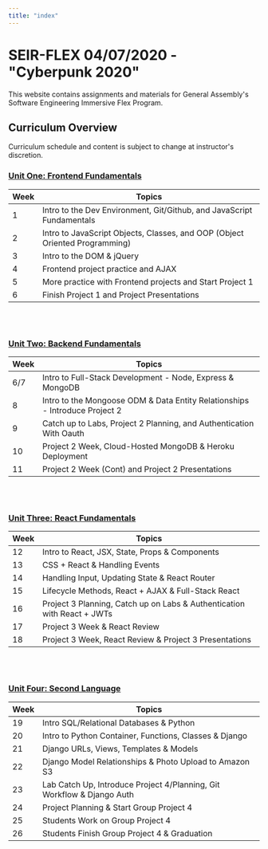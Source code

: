 ```yaml
---
title: "index"
---
```


# SEIR-FLEX 04/07/2020 - "Cyberpunk 2020"

This website contains assignments and materials for General Assembly's Software Engineering Immersive Flex Program. 

## Curriculum Overview

Curriculum schedule and content is subject to change at instructor's discretion.


### [Unit One: Frontend Fundamentals](/frontend-fundamentals)

| Week  | Topics |
| ----- | ------ |
| 1  | Intro to the Dev Environment, Git/Github, and JavaScript Fundamentals  |
| 2  | Intro to JavaScript Objects, Classes, and OOP (Object Oriented Programming) |
| 3  | Intro to the DOM & jQuery |
| 4  | Frontend project practice and AJAX|
| 5 | More practice with Frontend projects and Start Project 1 |
| 6  | Finish Project 1 and Project Presentations |


<br>
<br>

### [Unit Two: Backend Fundamentals](/backend-fundamentals)

| Week  | Topics |
| ----- | ------ |
| 6/7  | Intro to Full-Stack Development - Node, Express & MongoDB |
| 8  | Intro to the Mongoose ODM & Data Entity Relationships - Introduce Project 2|
| 9  | Catch up to Labs, Project 2 Planning, and Authentication With Oauth |
| 10 | Project 2 Week, Cloud-Hosted MongoDB & Heroku Deployment |
| 11 | Project 2 Week (Cont) and Project 2 Presentations |


<br>
<br>

### [Unit Three: React Fundamentals](/react-fundamentals)

| Week  | Topics |
| ----- | ------ |
| 12 | Intro to React, JSX, State, Props & Components  |
| 13 | CSS + React & Handling Events |
| 14 | Handling Input, Updating State & React Router |
| 15 | Lifecycle Methods, React + AJAX & Full-Stack React|
| 16 | Project 3 Planning, Catch up on Labs & Authentication with React + JWTs |
| 17 | Project 3 Week & React Review |
| 18 | Project 3 Week, React Review & Project 3 Presentations |


<br>
<br>

### [Unit Four: Second Language](/second-language)

| Week  | Topics |
| ----- | ------ |
| 19  | Intro SQL/Relational Databases & Python  |
| 20  | Intro to Python Container, Functions, Classes & Django |
| 21  | Django URLs, Views, Templates & Models |
| 22  | Django Model Relationships & Photo Upload to Amazon S3|
| 23 | Lab Catch Up, Introduce Project 4/Planning, Git Workflow & Django Auth|
| 24  | Project Planning & Start Group Project 4 |
| 25  | Students Work on Group Project 4 |
| 26  | Students Finish Group Project 4 & Graduation |


